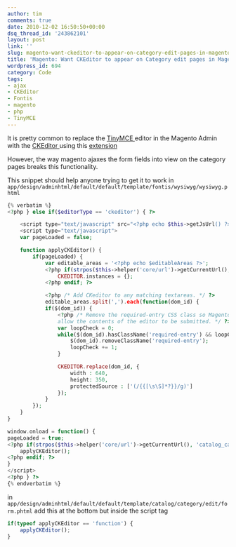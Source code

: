 ```yaml
---
author: tim
comments: true
date: 2010-12-02 16:50:50+00:00
dsq_thread_id: '243862101'
layout: post
link: ''
slug: magento-want-ckeditor-to-appear-on-category-edit-pages-in-magento
title: 'Magento: Want CKEditor to appear on Category edit pages in Magento?'
wordpress_id: 694
category: Code
tags:
- ajax
- CKEditor
- Fontis
- magento
- php
- TinyMCE
---
```


It is pretty common to replace the [TinyMCE
](http://tinymce.moxiecode.com/)editor in the Magento Admin with the [CKEditor
](http://ckeditor.com/)using this [extension](http://www.magentocommerce.com/magento-connect/Fontis/extension/586/fontis-wysiwyg-editor) 

However, the way magento ajaxes the form fields into view on the category pages breaks this functionality. 

This snippet should help anyone trying to get it to work in ```app/design/adminhtml/default/default/template/fontis/wysiwyg/wysiwyg.phtml```

```PHP
{% verbatim %}
<?php } else if($editorType == 'ckeditor') { ?>

	<script type="text/javascript" src="<?php echo $this->getJsUrl() ?>fontis/ckeditor/ckeditor.js"></script>
	<script type="text/javascript">
	var pageLoaded = false;

	function applyCKEditor() {
		if(pageLoaded) {
			var editable_areas = '<?php echo $editableAreas ?>';
			<?php if(strpos($this->helper('core/url')->getCurrentUrl(), 'catalog_category') != false): ?>
				CKEDITOR.instances = {};
			<?php endif; ?>

			<?php /* Add CKeditor to any matching textareas. */ ?>
			editable_areas.split(',').each(function(dom_id) {
			if($(dom_id)) {
				<?php /* Remove the required-entry CSS class so Magento will
				allow the contents of the editor to be submitted. */ ?>
				var loopCheck = 0;
				while($(dom_id).hasClassName('required-entry') && loopCheck < 10) {
					$(dom_id).removeClassName('required-entry');
					loopCheck += 1;
				}

				CKEDITOR.replace(dom_id, {
					width : 640,
					height: 350,
					protectedSource : ['(/{{[\s\S]*?}}/g)']
				});
			}
		});
	}
}

window.onload = function() {
pageLoaded = true;
<?php if(strpos($this->helper('core/url')->getCurrentUrl(), 'catalog_category') === false): ?>
	applyCKEditor();
<?php endif; ?>
}
</script>
<?php } ?>
{% endverbatim %}
```

in ```app/design/adminhtml/default/default/template/catalog/category/edit/form.phtml``` add this at the bottom but inside the script tag

```javascript
if(typeof applyCKEditor == 'function') {
	applyCKEditor();
}
```